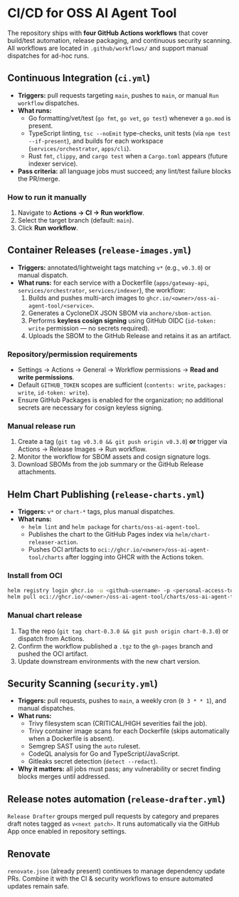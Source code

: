 # CI/CD for OSS AI Agent Tool

The repository ships with **four GitHub Actions workflows** that cover build/test automation, release packaging, and continuous security scanning. All workflows are located in `.github/workflows/` and support manual dispatches for ad-hoc runs.

## Continuous Integration (`ci.yml`)
- **Triggers:** pull requests targeting `main`, pushes to `main`, or manual `Run workflow` dispatches.
- **What runs:**
  - Go formatting/vet/test (`go fmt`, `go vet`, `go test`) whenever a `go.mod` is present.
  - TypeScript linting, `tsc --noEmit` type-checks, unit tests (via `npm test --if-present`), and builds for each workspace (`services/orchestrator`, `apps/cli`).
  - Rust `fmt`, `clippy`, and `cargo test` when a `Cargo.toml` appears (future indexer service).
- **Pass criteria:** all language jobs must succeed; any lint/test failure blocks the PR/merge.

### How to run it manually
1. Navigate to **Actions → CI → Run workflow**.
2. Select the target branch (default: `main`).
3. Click **Run workflow**.

## Container Releases (`release-images.yml`)
- **Triggers:** annotated/lightweight tags matching `v*` (e.g., `v0.3.0`) or manual dispatch.
- **What runs:** for each service with a Dockerfile (`apps/gateway-api`, `services/orchestrator`, `services/indexer`), the workflow:
  1. Builds and pushes multi-arch images to `ghcr.io/<owner>/oss-ai-agent-tool/<service>`.
  2. Generates a CycloneDX JSON SBOM via `anchore/sbom-action`.
  3. Performs **keyless cosign signing** using GitHub OIDC (`id-token: write` permission — no secrets required).
  4. Uploads the SBOM to the GitHub Release and retains it as an artifact.

### Repository/permission requirements
- Settings → Actions → General → Workflow permissions → **Read and write permissions**.
- Default `GITHUB_TOKEN` scopes are sufficient (`contents: write`, `packages: write`, `id-token: write`).
- Ensure GitHub Packages is enabled for the organization; no additional secrets are necessary for cosign keyless signing.

### Manual release run
1. Create a tag (`git tag v0.3.0 && git push origin v0.3.0`) **or** trigger via Actions → Release Images → Run workflow.
2. Monitor the workflow for SBOM assets and cosign signature logs.
3. Download SBOMs from the job summary or the GitHub Release attachments.

## Helm Chart Publishing (`release-charts.yml`)
- **Triggers:** `v*` or `chart-*` tags, plus manual dispatches.
- **What runs:**
  - `helm lint` and `helm package` for `charts/oss-ai-agent-tool`.
  - Publishes the chart to the GitHub Pages index via `helm/chart-releaser-action`.
  - Pushes OCI artifacts to `oci://ghcr.io/<owner>/oss-ai-agent-tool/charts` after logging into GHCR with the Actions token.

### Install from OCI
```bash
helm registry login ghcr.io -u <github-username> -p <personal-access-token>
helm pull oci://ghcr.io/<owner>/oss-ai-agent-tool/charts/oss-ai-agent-tool --version <x.y.z>
```

### Manual chart release
1. Tag the repo (`git tag chart-0.3.0 && git push origin chart-0.3.0`) or dispatch from Actions.
2. Confirm the workflow published a `.tgz` to the `gh-pages` branch and pushed the OCI artifact.
3. Update downstream environments with the new chart version.

## Security Scanning (`security.yml`)
- **Triggers:** pull requests, pushes to `main`, a weekly cron (`0 3 * * 1`), and manual dispatches.
- **What runs:**
  - Trivy filesystem scan (CRITICAL/HIGH severities fail the job).
  - Trivy container image scans for each Dockerfile (skips automatically when a Dockerfile is absent).
  - Semgrep SAST using the `auto` ruleset.
  - CodeQL analysis for Go and TypeScript/JavaScript.
  - Gitleaks secret detection (`detect --redact`).
- **Why it matters:** all jobs must pass; any vulnerability or secret finding blocks merges until addressed.

## Release notes automation (`release-drafter.yml`)
`Release Drafter` groups merged pull requests by category and prepares draft notes tagged as `v<next patch>`. It runs automatically via the GitHub App once enabled in repository settings.

## Renovate
`renovate.json` (already present) continues to manage dependency update PRs. Combine it with the CI & security workflows to ensure automated updates remain safe.
